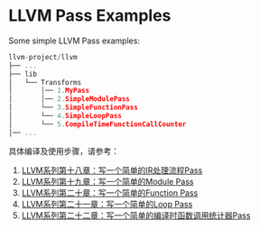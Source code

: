 # LLVM Pass Examples

Some simple LLVM Pass examples:

```c
llvm-project/llvm
├── ...
├── lib
│   └── Transforms
│       │── 1.MyPass
│       │── 2.SimpleModulePass
│       └── 3.SimpleFunctionPass
│       └── 4.SimpleLoopPass
│       └── 5.CompileTimeFunctionCallCounter
│── ...
```

具体编译及使用步骤，请参考：

1. [LLVM系列第十八章：写一个简单的IR处理流程Pass](https://blog.csdn.net/Zhanglin_Wu/article/details/125383746)
2. [LLVM系列第十九章：写一个简单的Module Pass](https://blog.csdn.net/Zhanglin_Wu/article/details/125466341)
3. [LLVM系列第二十章：写一个简单的Function Pass](https://blog.csdn.net/Zhanglin_Wu/article/details/125438188)
4. [LLVM系列第二十一章：写一个简单的Loop Pass](https://blog.csdn.net/Zhanglin_Wu/article/details/125494996)
5. [LLVM系列第二十二章：写一个简单的编译时函数调用统计器Pass](https://blog.csdn.net/Zhanglin_Wu/article/details/125670416)
